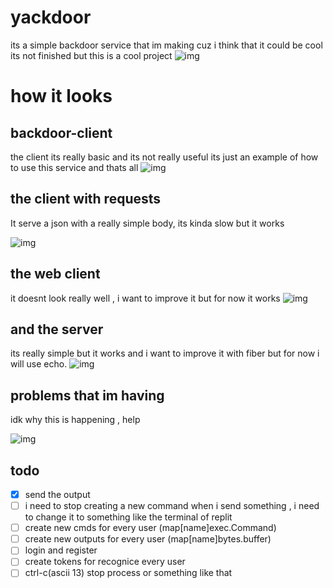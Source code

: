 # yackdoor

its a simple backdoor service that im making cuz i think that it could be cool
its not finished but this is a cool project
![img](https://media.discordapp.net/attachments/887003170377719840/892876304687452210/Screen_Shot_2021-09-29_at_15.51.28.png)


# how it looks

## backdoor-client
the client its really basic and its not really useful
its just an example of how to use this service and thats all
![img](https://media.discordapp.net/attachments/820472030474272769/895116411503013948/Screen_Shot_2021-10-05_at_20.12.36.png)

## the client with requests

It serve a json with  a really simple body, its kinda slow but it works

![img](https://media.discordapp.net/attachments/820472030474272769/895828709024608306/Screen_Shot_2021-10-07_at_19.21.25.png)


## the web client 
it doesnt look really well , i want to improve it but for now it works 
![img](https://media.discordapp.net/attachments/820472030474272769/895828472184840242/Screen_Shot_2021-10-07_at_19.22.15.png?width=1062&height=941)


## and the server
its really simple but it works and i want to improve it with fiber but for now i will use echo.
![img](https://media.discordapp.net/attachments/820472030474272769/895116416947200010/Screen_Shot_2021-10-05_at_20.12.45.png?width=1206&height=942)


## problems that im having

idk why this is happening , help


![img](https://pbs.twimg.com/media/FBI5MhfWUAAhUej?format=jpg&name=large)



## todo

- [x] send the output
- [ ] i need to stop creating a new command when i send something , i need to change it to something like the terminal of replit 
- [ ] create new cmds for every user (map[name]exec.Command) 
- [ ] create new outputs for every user (map[name]bytes.buffer)
- [ ] login and register
- [ ] create tokens for recognice every user
- [ ] ctrl-c(ascii 13) stop process or something like that
